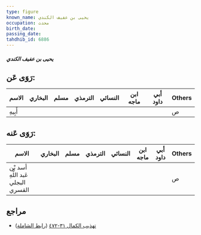 ```yaml
---
type: figure
known_name: يحيى بن عفيف الكندي
occupation: محدث
birth_date:
passing_date:
tahdhib_id: 6886
---
```

##### يحيى بن عفيف الكندي

## رَوَى عَن:
| الاسم   | البخاري | مسلم | الترمذي | النسائي | ابن ماجه | أبي داود | Others |
| ------- | ------- | ---- | ------- | ------- | -------- | -------- | ------ |
| أَبِيهِ |         |      |         |         |          |          | ص      |
## رَوَى عَنه:
| الاسم                              | البخاري | مسلم | الترمذي | النسائي | ابن ماجه | أبي داود | Others |
| ---------------------------------- | ------- | ---- | ------- | ------- | -------- | -------- | ------ |
| أسد بْن عَبد اللَّهِ البجلي القسري |         |      |         |         |          |          | ص      |
## مراجع
- [تهذيب الكمال ٣١-٤٧٢](obsidian://open?vault=Tahdhib-al-Kamal&file=Figures/٦٨٨٦-يحيى%20بن%20عفيف%20الكندي) ([رابط الشاملة](https://shamela.ws/book/3722/17020))